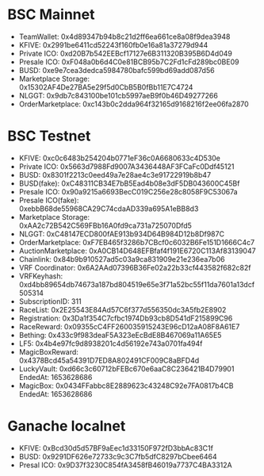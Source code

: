 # BSC Mainnet

- TeamWallet: 0x4d89347b94b8c21d2ff6ea661ce8a08f9dea3948
- KFIVE: 0x2991be6411cd52243f160fb0e16a81a37279d944
- Private ICO: 0xd20B7b542EEBcf17127e6B311320B395B6D4d049
- Presale ICO: 0xF048a0b6d4C0e81BCB95b7C2Fd1cFd289bc0BE09
- BUSD: 0xe9e7cea3dedca5984780bafc599bd69add087d56
- Marketplace Storage: 0x15302AF4De27BA5e29f5d0CbB5B0fBb11E7C4724
- NLGGT: 0x9db7c843100be101cb5997aeB9f0b46D49277266
- OrderMarketplace: 0xc143b0c2dda964f32165d9168216f2ee06fa2870

# BSC Testnet

- KFIVE: 0xc0c6483b254204b0771eF36c0A6680633c4D530e
- Private ICO: 0x5663d7988Fd9007A3436448AF3FCaFc0Ddf45121
- BUSD: 0x8301f2213c0eed49a7e28ae4c3e91722919b8b47
- BUSD(fake): 0xC48311CB34E7bB5Ead4b08e3dF5DB043600C45Bf
- Presale ICO: 0x90a9215a6693BecC019C256e28c8058F9C53067a
- Presale ICO(fake): 0xebbB68de55968CA29C74cdaAD339a695A1eBB8d3
- Marketplace Storage: 0xAA2c72B542C569FBb16A0fd9ca731a725070Dfd5
- NLGGT: 0xC48147ECD800fAE913b934D64B984D12b8Df987C
- OrderMarketplace: 0xF7EB465f3286b7CBcf0c6032B6Fe151D1666C4c7
- AuctionMarketplace: 0xA0CB14D648EFBfaf4f191E6720C113Af83139047
- Chainlink: 0x84b9b910527ad5c03a9ca831909e21e236ea7b06
- VRF Coordinator: 0x6A2AAd07396B36Fe02a22b33cf443582f682c82f
- VRFKeyhash: 0xd4bb89654db74673a187bd804519e65e3f71a52bc55f11da7601a13dcf505314
- SubscriptionID: 311
- RaceList: 0x2E25543E84Ad57C6f377d556350dc3A5fb2E8902
- Registration: 0x3Da1f354C7cfbc1974Db93cb8D541dF215899C96
- RaceReward: 0x09355cC4FF260035915243E96cD12aA08F8A61E7
- Bething: 0x433c9f983deaF5A323eEcBdE8B467069a11A65E5
- LF5: 0x4b4e97fc9d8938201c4d56192e743a0701fa494f
- MagicBoxReward: 0x4378Bcd45a54391D7ED8A802491CF009C8aBFD4d
- LuckyVault: 0xd66c3c60712bFEBc670e6aaC8C236421B4D79901   EndedAt: 1653628686
- MagicBox: 0x0434FFabbc8E2889623c43248C92e7FA0817b4CB     EndedAt: 1653628686

# Ganache localnet

- KFIVE: 0xBcd30d5d57BF9aEec1d33150F972fD3bbAc83C1f
- BUSD: 0x9291DF626e72733c9c3C7fb5dfC8297bCbee6464
- Presal ICO: 0x9D37f3230C854fA3458fB46019a7737C4BA3312A
